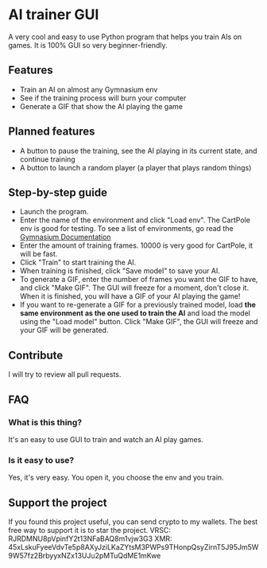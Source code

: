# AI trainer GUI
A very cool and easy to use Python program that helps you train AIs on games. It is 100% GUI so very beginner-friendly.
## Features
- Train an AI on almost any Gymnasium env
- See if the training process will burn your computer
- Generate a GIF that show the AI playing the game

## Planned features
- A button to pause the training, see the AI playing in its current state, and continue training
- A button to launch a random player (a player that plays random things)

## Step-by-step guide
- Launch the program.
- Enter the name of the environment and click "Load env". The CartPole env is good for testing. To see a list of environments, go read the [Gymnasium Documentation](https://gymnasium.farama.org/)
- Enter the amount of training frames. 10000 is very good for CartPole, it will be fast.
- Click "Train" to start training the AI.
- When training is finished, click "Save model" to save your AI.
- To generate a GIF, enter the number of frames you want the GIF to have, and click "Make GIF". The GUI will freeze for a moment, don't close it. When it is finished, you will have a GIF of your AI playing the game!
- If you want to re-generate a GIF for a previously trained model, load **the same environment as the one used to train the AI** and load the model using the "Load model" button. Click "Make GIF", the GUI will freeze and your GIF will be generated.

## Contribute
I will try to review all pull requests.

## FAQ
### What is this thing?
It's an easy to use GUI to train and watch an AI play games.
### Is it easy to use?
Yes, it's very easy. You open it, you choose the env and you train.

## Support the project
If you found this project useful, you can send crypto to my wallets. The best free way to support it is to star the project.
VRSC: RJRDMNU8pVpinfY2t13NFaBAQ8m1vjw3G3
XMR: 45xLskuFyeeVdvTe5p8AXyJziLKaZYtsM3PWPs9THonpQsyZirnT5J95Jm5W9W57fz2BrbyyxNZx13UJu2pMTuQdME1mKwe
